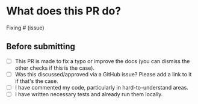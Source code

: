 # What does this PR do?

<!--
Congrats! You've made it this far! You're not quite done yet though.

Once merged, your PR is going to appear in the release notes with the title you set, so make sure it's a great title that fully reflects the extent of your awesome contribution 😉.

Then, please replace this with a description of the change and which issue is fixed (if applicable). Please also include relevant motivation and context. List any dependencies (if any) that are required for this change.

Once you're done, I will review your PR shortly. I may suggest changes to make the code even better 🤝.
-->

<!-- Remove if not applicable -->

Fixing # (issue)


## Before submitting

<!-- You can remove checks that are not relevant to this PR. -->

- [ ] This PR is made to fix a typo or improve the docs (you can dismiss the other checks if this is the case).
- [ ] Was this discussed/approved via a GitHub issue? Please add a link to it if that's the case.
- [ ] I have commented my code, particularly in hard-to-understand areas.
- [ ] I have written necessary tests and already run them locally.
